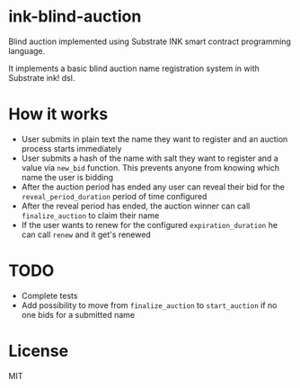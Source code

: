 # ink-blind-auction

Blind auction implemented using Substrate INK smart contract programming language.

It implements a basic blind auction name registration system in with Substrate ink! dsl.

# How it works

- User submits in plain text the name they want to register and an auction process starts immediately
- User submits a hash of the name with salt they want to register and a value via `new_bid` function. This prevents anyone from knowing which name the user is bidding 
- After the auction period has ended any user can reveal their bid for the `reveal_period_duration` period of time configured
- After the reveal period has ended, the auction winner can call `finalize_auction` to claim their name
- If the user wants to renew for the configured `expiration_duration` he can call `renew` and it get's renewed

# TODO
- Complete tests
- Add possibility to move from `finalize_auction` to `start_auction` if no one bids for a submitted name

# License

MIT
